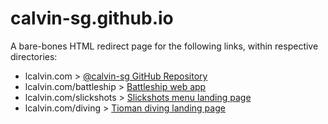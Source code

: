 # calvin-sg.github.io
A bare-bones HTML redirect page for the following links, within respective directories:
- lcalvin.com > [@calvin-sg GitHub Repository](https://github.com/calvin-sg/)
- lcalvin.com/battleship > [Battleship web app](https://battleship.calvin.sg/)
- lcalvin.com/slickshots > [Slickshots menu landing page](https://slickshots.calvin.sg/)
- lcalvin.com/diving > [Tioman diving landing page](https://diving.calvin.sg/)